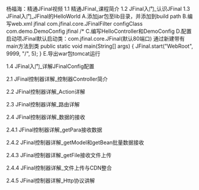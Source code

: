 杨福海：精通JFinal视频
1.1 精通JFinal_课程简介
1.2 JFinal入门_认识JFinal
1.3 JFinal入门_JFinal的HelloWorld
	A.添加jar包至lib目录，并添加到build path
	B.编写web.xml
	<filter>
    <filter-name>jfinal</filter-name>
    <filter-class>com.jfinal.core.JFinalFilter</filter-class>
    <init-param>
      	<param-name>configClass</param-name>
      	<param-value>com.demo.DemoConfig</param-value>
    </init-param>
  	</filter>
  	<filter-mapping>
    	<filter-name>jfinal</filter-name>
    	<url-pattern>/*</url-pattern>
  	</filter-mapping>
	C.编写HelloController和DemoConfig
	D.配置启动项JFinal默认启动类：com.jfinal.core.JFinal(默认80端口)
		通过新建带有main方法到类
		public static void main(String[] args) {
		JFinal.start("WebRoot", 9999, "/", 5);
		}
	E.导出war包tomcat运行
		
1.4 JFinal入门_详解JFinalConfig配置

2.1 JFinal控制器详解_控制器Controller简介

2.2 JFinal控制器详解_Action详解

2.3 JFinal控制器详解_路由详解

2.4 JFinal控制器详解_数据的接收

2.4.1 JFinal控制器详解_getPara接收数据

2.4.2 JFinal控制器详解_getModel和getBean批量数据接收

2.4.3 JFinal控制器详解_getFile接收文件上传

2.4.4 JFinal控制器详解_文件上传与CDN整合

2.4.5 JFinal控制器详解_Http协议讲解







